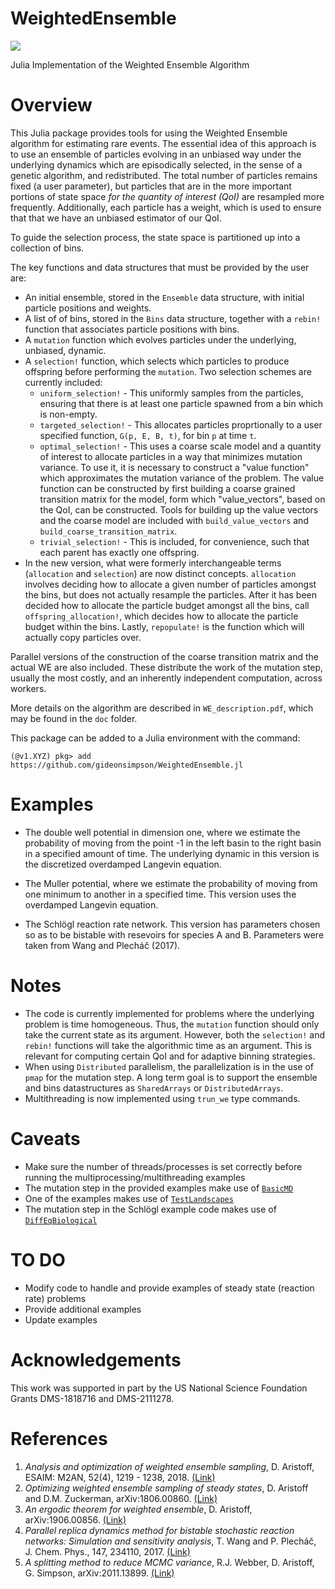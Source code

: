 # WeightedEnsemble

[![](https://img.shields.io/badge/docs-dev-blue.svg)](https://gideonsimpson.github.io/WeightedEnsemble.jl/dev)

Julia Implementation of the Weighted Ensemble Algorithm

# Overview

This Julia package provides tools for using the Weighted Ensemble algorithm for
estimating rare events.  The essential idea of this approach is to use an
ensemble of particles evolving in an unbiased way under the underlying dynamics
which are episodically selected, in the sense of a genetic algorithm, and
redistributed.  The total number of particles remains fixed (a user parameter),
but particles that are in the more important portions of state space _for the
quantity of interest (QoI)_ are resampled more frequently.  Additionally, each
particle has a weight, which is used to ensure that that we have an unbiased
estimator of our QoI.

To guide the selection process, the state space is partitioned up into a
collection of bins.

The key functions and data structures that must be provided by the user are:

* An initial ensemble, stored in the `Ensemble` data structure, with initial
  particle positions and weights.
* A list of of bins, stored in the `Bins` data structure, together with a
  `rebin!` function that associates particle positions with bins.
* A `mutation` function which evolves particles under the underlying, unbiased,
  dynamic.
* A `selection!` function, which selects which particles to produce offspring
  before performing the `mutation`.  Two selection schemes are currently
  included:
    * `uniform_selection!` - This uniformly samples from the particles, ensuring
      that there is at least one particle spawned from a bin which is non-empty.
    * `targeted_selection!` - This allocates particles proprtionally to a user
      specified function, `G(p, E, B, t)`, for bin `p` at time `t`.
    * `optimal_selection!` - This uses a coarse scale model and a quantity of
      interest to allocate particles in a way that minimizes mutation variance.
      To use it, it is necessary to construct a "value function" which
      approximates the mutation variance of the problem.  The value function can
      be constructed by first building a coarse grained transition matrix for
      the model, form which "value_vectors", based on the QoI, can be
      constructed.  Tools for building up the value vectors and the coarse model
      are included with  `build_value_vectors` and
      `build_coarse_transition_matrix`.
    * `trivial_selection!` - This is included, for convenience, such that each
      parent has exactly one offspring.
* In the new version, what were formerly interchangeable terms (`allocation` and
  `selection`) are now distinct concepts.  `allocation` involves deciding how to
  allocate a given number of particles amongst the bins, but does not actually
  resample the particles.  After it has been decided how to allocate the
  particle budget amongst all the bins, call `offspring_allocation!`, which
  decides how to allocate the particle budget within the bins.  Lastly, `repopulate!` is the function which will actually copy particles over.  

Parallel versions of the construction of the coarse transition matrix and the
actual WE are also included.  These distribute the work of the mutation step,
usually the most costly, and an inherently independent computation, across
workers. 

More details on the algorithm are described in ``WE_description.pdf``, which may
be found in the `doc` folder.

This package can be added to a Julia environment with the command:
```
(@v1.XYZ) pkg> add https://github.com/gideonsimpson/WeightedEnsemble.jl

```
# Examples

* The double well potential in dimension one, where we estimate the probability of
moving from the point -1 in the left basin to the right basin in a specified
amount of time.  The underlying dynamic in this version is the  discretized
overdamped Langevin equation.

* The Muller potential, where we estimate the probability of moving from one
minimum to another in a specified time.  This version uses the overdamped
Langevin equation.

* The Schlögl reaction rate network.  This version has parameters chosen so as
  to be bistable with resevoirs for species A and B.  Parameters were taken from
  Wang and Plecháč (2017).

# Notes

* The code is currently implemented for problems where the underlying problem is
  time homogeneous.  Thus, the `mutation` function should only take the current
  state as its argument.  However, both the `selection!` and `rebin!` functions
  will take the algorithmic time as an argument.  This is relevant for computing
  certain QoI and for adaptive binning strategies.
* When using `Distributed` parallelism, the parallelization is in the use of
  `pmap` for the mutation step.  A long term goal is to support the ensemble and
  bins datastructures as `SharedArrays` or `DistributedArrays`.
* Multithreading is now implemented using `trun_we` type commands.

# Caveats
* Make sure the number of threads/processes is set correctly before running the multiprocessing/multithreading examples
* The mutation step in the provided examples make use of [`BasicMD`](https://github.com/gideonsimpson/BasicMD.jl)
* One of the examples makes use of [`TestLandscapes`](https://github.com/gideonsimpson/TestLandscapes.jl)
* The mutation step in the Schlögl example code makes use of [`DiffEqBiological`](https://github.com/SciML/DiffEqBiological.jl)

# TO DO

* Modify code to handle and provide examples of steady state (reaction rate) problems
* Provide additional examples
* Update examples

# Acknowledgements
This work was supported in part by the US National Science Foundation Grants DMS-1818716 and DMS-2111278.

# References

1. _Analysis and optimization of weighted ensemble sampling_, D. Aristoff, ESAIM: M2AN, 52(4), 1219 - 1238, 2018. [(Link)](https://www.esaim-m2an.org/articles/m2an/abs/2018/04/m2an160145/m2an160145.html)
2. _Optimizing weighted ensemble sampling of steady states_, D. Aristoff and D.M. Zuckerman, arXiv:1806.00860. [(Link)](https://arxiv.org/abs/1806.00860)
3. _An ergodic theorem for weighted ensemble_, D. Aristoff, arXiv:1906.00856. [(Link)](https://arxiv.org/abs/1906.00856)
4. _Parallel replica dynamics method for bistable stochastic reaction networks: Simulation and sensitivity analysis_, T. Wang and P. Plecháč, J. Chem. Phys., 147, 234110, 2017. [(Link)](https://doi.org/10.1063/1.5017955)
5. _A splitting method to reduce MCMC variance_, R.J. Webber, D. Aristoff, G.  Simpson, arXiv:2011.13899. [(Link)](https://arxiv.org/abs/2011.13899)